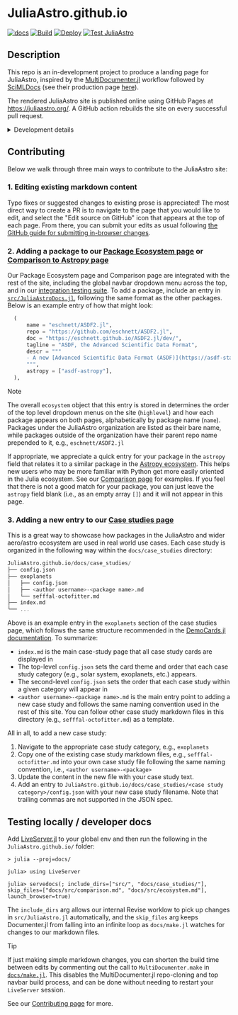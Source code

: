 JuliaAstro.github.io
====================

[![docs](https://img.shields.io/badge/docs-stable-blue.svg)](https://juliaastro.org/)
[![Build](https://github.com/JuliaAstro/JuliaAstro.github.io/actions/workflows/Documentation.yml/badge.svg)](https://github.com/JuliaAstro/JuliaAstro.github.io/actions/workflows/Documentation.yml)
[![Deploy](https://github.com/JuliaAstro/JuliaAstro.github.io/actions/workflows/pages/pages-build-deployment/badge.svg?branch=gh-pages)](https://github.com/JuliaAstro/JuliaAstro.github.io/actions/workflows/pages/pages-build-deployment)
[![Test JuliaAstro](https://github.com/JuliaAstro/JuliaAstro.github.io/actions/workflows/CI.yml/badge.svg)](https://github.com/JuliaAstro/JuliaAstro.github.io/actions/workflows/CI.yml)

## Description

This repo is an in-development project to produce a landing page for JuliaAstro, inspired by the [MultiDocumenter.jl](https://github.com/JuliaComputing/MultiDocumenter.jl) workflow followed by [SciMLDocs](https://github.com/SciML/SciMLDocs) (see their production page [here](https://docs.sciml.ai/Overview/stable/)).

The rendered JuliaAstro site is published online using GitHub Pages at <https://juliaastro.org/>. A GitHub action rebuilds the site on every successful pull request.

<details>
  <summary>Development details</summary>

  The main bits of this documentation package are organized in the following way:

  ```julia
  JuliaAstro.github.io
  ├── docs/
  │   ├── case_studies/
  │   ├── clones/
  │   ├── make.jl
  │   └── src/
  │       ├── comparison.md
  │       └──  ecosystem.md
  └── src/
      ├── comparison.jl
      ├── ecosystem.jl
      └── JuliaAstroDocs.jl
  ```

  1. All packages to document are stored in a nested NamedTuple (`ecosystem`) in `src/JuliaAstroDocs.jl`. This contains all of the metadata needed to build the rest of the site, and is the main entrypoint for making documentation contributions.
  1. Using this information, the markdown in `doc/src/` for our [comparison page](https://juliaastro.org/home/comparison/) and [ecosystem page](https://juliaastro.org/home/ecosystem/) are programatically created by `src/comparison.jl` and `src/ecosystem.jl`, respectively.
  1.  MultiDocumenter then builds the site via `docs/make.jl`, which also pulls the documentation for each JuliaAstro package and stores it in `docs/clones/`

</details>

## Contributing

Below we walk through three main ways to contribute to the JuliaAstro site:

### 1. Editing existing markdown content

Typo fixes or suggested changes to existing prose is appreciated! The most direct way to create a PR is to navigate to the page that you would like to edit, and select the "Edit source on GitHub" icon that appears at the top of each page. From there, you can submit your edits as usual following [the GitHub guide for submitting in-browser changes](https://docs.github.com/en/repositories/working-with-files/managing-files/editing-files).

### 2. Adding a package to our [Package Ecosystem page](https://juliaastro.org/home/ecosystem/) or [Comparison to Astropy page](https://juliaastro.org/home/comparison/)

Our Package Ecosystem page and Comparison page are integrated with the rest of the site, including the global navbar dropdown menu across the top, and in our [integration testing suite](https://github.com/JuliaAstro/JuliaAstro.github.io/actions/workflows/CI.yml). To add a package, include an entry in [`src/JuliaAstroDocs.jl`](https://github.com/JuliaAstro/JuliaAstro.github.io/blob/main/src/JuliaAstroDocs.jl), following the same format as the other packages. Below is an example entry of how that might look:

```julia
  (
      name = "eschnett/ASDF2.jl",
      repo = "https://github.com/eschnett/ASDF2.jl",
      doc = "https://eschnett.github.io/ASDF2.jl/dev/",
      tagline = "ASDF, the Advanced Scientific Data Format",
      descr = """
      - A new [Advanced Scientific Data Format (ASDF)](https://asdf-standard.readthedocs.io/en/latest/index.html) package, written in Julia
      """,
      astropy = ["asdf-astropy"],
  ),
```

> [!NOTE]
> The overall `ecosystem` object that this entry is stored in determines the order of the top level dropdown menus on the site (`highlevel`) and how each package appears on both pages, alphabetically by package name (`name`). Packages under the JuliaAstro organization are listed as their bare name, while packages outside of the organization have their parent repo name prepended to it, e.g., `eschnett/ASDF2.jl`

If appropriate, we appreciate a quick entry for your package in the `astropy` field that relates it to a similar package in the [Astropy ecosystem](https://www.astropy.org/). This helps new users who may be more familiar with Python get more easily oriented in the Julia ecosystem. See our [Comparison page](https://juliaastro.org/home/comparison/) for examples. If you feel that there is not a good match for your package, you can just leave the `astropy` field blank (i.e., as an empty array `[]`) and it will not appear in this page.

### 3. Adding a new entry to our [Case studies page](https://juliaastro.org/home/case_studies/)

This is a great way to showcase how packages in the JuliaAstro and wider aero/astro ecosystem are used in real world use cases. Each case study is organized in the following way within the `docs/case_studies` directory:

```julia
JuliaAstro.github.io/docs/case_studies/
├── config.json
├── exoplanets
│   ├── config.json
│   ├── <author username>-<package name>.md
│   └── sefffal-octofitter.md
├── index.md
└── ...
```

Above is an example entry in the `exoplanets` section of the case studies page, which follows the same structure recommended in the [DemoCards.jl documentation](https://democards.juliadocs.org/stable/quickstart/). To summarize:

* `index.md` is the main case-study page that all case study cards are displayed in
* The top-level `config.json` sets the card theme and order that each case study category (e.g., solar system, exoplanets, etc.) appears.
* The second-level `config.json` sets the order that each case study within a given category will appear in
* `<author username>-<package name>.md` is the main entry point to adding a new case study and follows the same naming convention used in the rest of this site. You can follow other case study markdown files in this directory (e.g., `sefffal-octofitter.md`) as a template.


All in all, to add a new case study:

1. Navigate to the appropriate case study category, e.g., `exoplanets`
1. Copy one of the existing case study markdown files, e.g., `sefffal-octofitter.md` into your own case study file following the same naming convention, i.e., `<author username>-<package>`
1. Update the content in the new file with your case study text.
1. Add an entry to `JuliaAstro.github.io/docs/case_studies/<case study category>/config.json` with your new case study filename. Note that trailing commas are not supported in the JSON spec.

## Testing locally / developer docs

Add [LiveServer.jl](https://github.com/JuliaDocs/LiveServer.jl) to your global env and then run the following in the `JuliaAstro.github.io/` folder:

```julia-repl
> julia --proj=docs/

julia> using LiveServer

julia> servedocs(; include_dirs=["src/", "docs/case_studies/"], skip_files=["docs/src/comparison.md", "docs/src/ecosystem.md"], launch_browser=true)
```

The `include_dirs` arg allows our internal Revise worklow to pick up changes in `src/JuliaAstro.jl` automatically, and the `skip_files` arg keeps Documenter.jl from falling into an infinite loop as `docs/make.jl` watches for changes to our markdown files.

> [!TIP]
> If just making simple markdown changes, you can shorten the build time between edits by commenting out the call to `MultiDocumenter.make` in [`docs/make.jl`](https://github.com/JuliaAstro/JuliaAstro.github.io/blob/main/docs/make.jl). This disables the MultiDocumenter.jl repo-cloning and top navbar build process, and can be done without needing to restart your `LiveServer` session.

See our [Contributing page](https://juliaastro.org/home/#Contributing) for more.

